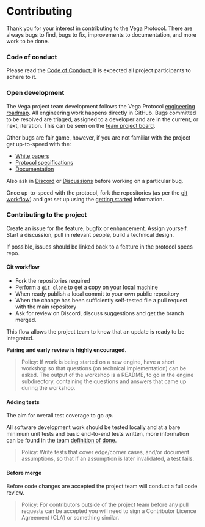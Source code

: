 # Contributing

Thank you for your interest in contributing to the Vega Protocol. There are always bugs to find, bugs to fix, improvements to documentation, and more work to be done.

### Code of conduct

Please read the [Code of Conduct](./CODE_OF_CONDUCT.md); it is expected all project participants to adhere to it.

### Open development

The Vega project team development follows the Vega Protocol [engineering roadmap](https://github.com/vegaprotocol/roadmap). All engineering work happens directly in GitHub. Bugs committed to be resolved are triaged, assigned to a developer and are in the current, or next, iteration. This can be seen on the [team project board](https://github.com/orgs/vegaprotocol/projects/106/views/4). 

Other bugs are fair game, however, if you are not familiar with the project get up-to-speed with the: 

- [White papers](https://vega.xyz/papers/)
- [Protocol specifications](https://github.com/vegaprotocol/specs)
- [Documentation](https://docs.vega.xyz/)

Also ask in [Discord](https://discord.com/invite/3hQyGgZ) or [Discussions](https://github.com/vegaprotocol/feedback) before working on a particular bug.

Once up-to-speed with the protocol, fork the repositories (as per the [git workflow](./CONTRIBUTING.md#git-workflow)) and get set up using the [getting started](./GETTING_STARTED.md) information.

### Contributing to the project

Create an issue for the feature, bugfix or enhancement. Assign yourself. Start a discussion, pull in relevant people, build a technical design.

If possible, issues should be linked back to a feature in the protocol specs repo.

#### Git workflow

- Fork the repositories required
- Perform a `git clone` to get a copy on your local machine
- When ready publish a local commit to your own public repository
- When the change has been sufficiently self-tested file a pull request with the main repository
- Ask for review on Discord, discuss suggestions and get the branch merged.

This flow allows the project team to know that an update is ready to be integrated.

**Pairing and early review is highly encouraged.**

> Policy: If work is being started on a new engine, have a short workshop so that questions (on technical implementation) can be asked. The output of the workshop is a README, to go in the engine subdirectory, containing the questions and answers that came up during the workshop.

#### Adding tests

The aim for overall test coverage to go *up*. 

All software development work should be tested locally and at a bare minimum unit tests and basic end-to-end tests written, more information can be found in the team [definition of done](./DEFINITION_OF_DONE.md).

> Policy: Write tests that cover edge/corner cases, and/or document assumptions, so that if an assumption is later invalidated, a test fails.

#### Before merge

Before code changes are accepted the project team will conduct a full code review.

> Policy: For contributors outside of the project team before any pull requests can be accepted you will need to sign a Contributor Licence Agreement (CLA) or something similar.
